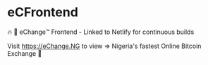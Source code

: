 # eCFrontend
:fire: :money_with_wings:
eChange:tm: Frontend - Linked to Netlify for continuous builds

Visit https://eChange.NG to view => Nigeria's fastest Online Bitcoin Exchange :100:
